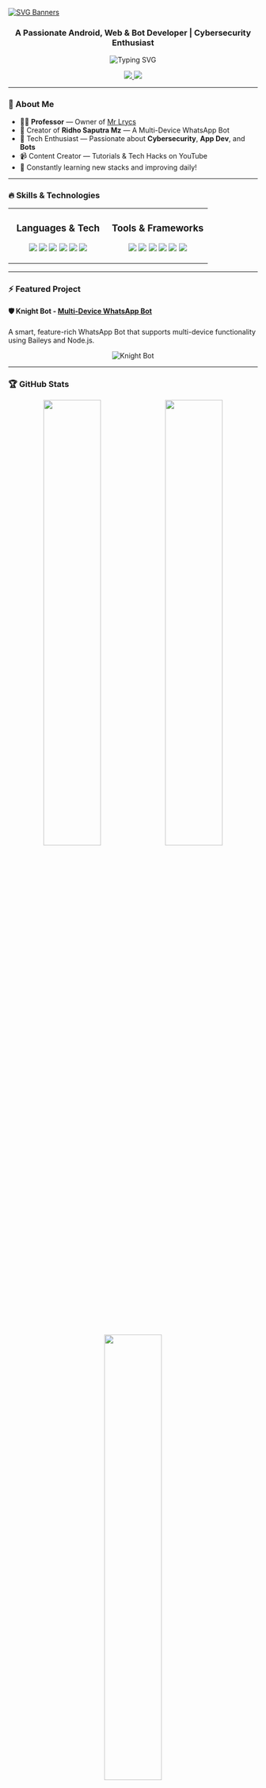 [![SVG Banners](https://svg-banners.vercel.app/api?type=luminance&text1=Knight%20Bot&width=1000&height=200)](https://github.com/ridhosaputramz)

<h3 align="center">A Passionate Android, Web & Bot Developer | Cybersecurity Enthusiast</h3>

<p align="center">
  <img src="https://readme-typing-svg.demolab.com?font=Ribeye&size=50&pause=1000&color=33ff00&center=true&width=900&height=100&lines=Web+Developer;Android+App+Developer;Bot+Developer;Cybersecurity+Enthusiast" alt="Typing SVG">
</p>

<p align="center">
  <a href="https://t.me/" target="_blank">
    <img src="https://img.shields.io/badge/Telegram-Join%20Now-2CA5E0?style=for-the-badge&logo=telegram&logoColor=white">
  </a>
  <a href="https://whatsapp.com/channel/" target="_blank">
    <img src="https://img.shields.io/badge/WhatsApp-Channel-brightgreen?style=for-the-badge&logo=whatsapp&logoColor=white">
  </a>
</p>

---

### 🚀 About Me

- 👨‍🏫 **Professor** — Owner of [Mr Lrycs](https://www.youtube.com/@lrycs)
- 🤖 Creator of **Ridho Saputra Mz** — A Multi-Device WhatsApp Bot
- 🧠 Tech Enthusiast — Passionate about **Cybersecurity**, **App Dev**, and **Bots**
- 📹 Content Creator — Tutorials & Tech Hacks on YouTube
- 🌱 Constantly learning new stacks and improving daily!

---

### 🔥 Skills & Technologies

<table align="center">
<tr>
 <td width="50%" valign="top">
    <h3 align="center">Languages & Tech</h3>
    <p align="center">
      <img src="https://img.shields.io/badge/Java-ED8B00?style=for-the-badge&logo=java&logoColor=white"/>
      <img src="https://img.shields.io/badge/Kotlin-0095D5?style=for-the-badge&logo=kotlin&logoColor=white"/>
      <img src="https://img.shields.io/badge/JavaScript-F7DF1E?style=for-the-badge&logo=javascript&logoColor=black"/>
      <img src="https://img.shields.io/badge/HTML5-E34F26?style=for-the-badge&logo=html5&logoColor=white"/>
      <img src="https://img.shields.io/badge/CSS3-1572B6?style=for-the-badge&logo=css3&logoColor=white"/>
      <img src="https://img.shields.io/badge/Bash-4EAA25?style=for-the-badge&logo=gnubash&logoColor=white"/>
    </p>
  </td>

  <td width="50%" valign="top">
    <h3 align="center">Tools & Frameworks</h3>
    <p align="center">
      <img src="https://img.shields.io/badge/Android_Studio-3DDC84?style=for-the-badge&logo=android-studio&logoColor=white"/>
      <img src="https://img.shields.io/badge/Firebase-FFCA28?style=for-the-badge&logo=firebase&logoColor=black"/>
      <img src="https://img.shields.io/badge/Node.js-339933?style=for-the-badge&logo=node.js&logoColor=white"/>
      <img src="https://img.shields.io/badge/Kali_Linux-268BEE?style=for-the-badge&logo=kalilinux&logoColor=white"/>
      <img src="https://img.shields.io/badge/Termux-000000?style=for-the-badge&logo=gnu-bash&logoColor=white"/>
      <img src="https://img.shields.io/badge/Git-F05032?style=for-the-badge&logo=git&logoColor=white"/>
    </p>
  </td>
</tr>
</table>

---

### ⚡ Featured Project

#### 🛡️ Knight Bot - [Multi-Device WhatsApp Bot](https://github.com/)
A smart, feature-rich WhatsApp Bot that supports multi-device functionality using Baileys and Node.js.

<p align="center">
  <img src="https://img.shields.io/badge/Knight_Bot-Online-green?style=for-the-badge&logo=whatsapp&logoColor=white" alt="Knight Bot">
</p>

---

### 🏆 GitHub Stats

<p align="center">
  <img width="48%" src="https://github-readme-stats.vercel.app/api?username=mruniquehacker&show_icons=true&theme=radical" />
  <img width="48%" src="https://github-readme-streak-stats.herokuapp.com/?user=mruniquehacker&theme=radical" />
</p>

<p align="center">
  <img width="48%" src="https://github-readme-stats.vercel.app/api/top-langs/?username=mruniquehacker&layout=compact&theme=radical" />
</p>

---

### 🏅 GitHub Trophies

<p align="center">
  <img src="https://github-profile-trophy.vercel.app/?username=mruniquehacker&theme=radical&no-frame=true&row=1&margin-w=10" />
</p>

---

### 🌍 Let's Connect

<p align="center">
  <a href="https://t.me/">
    <img src="https://img.shields.io/badge/Telegram-Chat-blue?style=for-the-badge&logo=telegram&logoColor=white">
  </a>
  <a href="https://whatsapp.com/channel/">
    <img src="https://img.shields.io/badge/WhatsApp-Channel-brightgreen?style=for-the-badge&logo=whatsapp&logoColor=white">
  </a>
</p>

---
